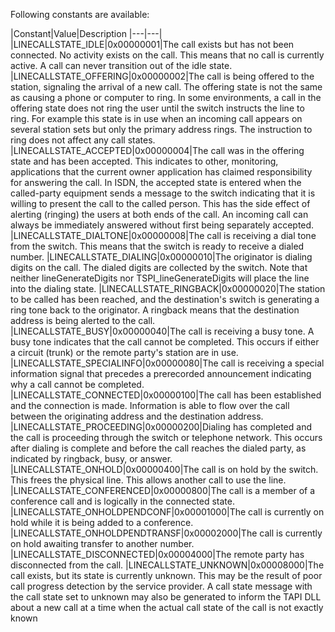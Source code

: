 Following constants are available:

|Constant|Value|Description
|---|---|
|LINECALLSTATE_IDLE|0x00000001|The call exists but has not been connected. No activity exists on the call. This means that no call is currently active. A call can never transition out of the idle state.
|LINECALLSTATE_OFFERING|0x00000002|The call is being offered to the station, signaling the arrival of a new call. The offering state is not the same as causing a phone or computer to ring. In some environments, a call in the offering state does not ring the user until the switch instructs the line to ring. For example this state is in use when an incoming call appears on several station sets but only the primary address rings. The instruction to ring does not affect any call states.
|LINECALLSTATE_ACCEPTED|0x00000004|The call was in the offering state and has been accepted. This indicates to other, monitoring, applications that the current owner application has claimed responsibility for answering the call. In ISDN, the accepted state is entered when the called-party equipment sends a message to the switch indicating that it is willing to present the call to the called person. This has the side effect of alerting (ringing) the users at both ends of the call. An incoming call can always be immediately answered without first being separately accepted.
|LINECALLSTATE_DIALTONE|0x00000008|The call is receiving a dial tone from the switch. This means that the switch is ready to receive a dialed number.
|LINECALLSTATE_DIALING|0x00000010|The originator is dialing digits on the call. The dialed digits are collected by the switch. Note that neither lineGenerateDigits nor TSPI_lineGenerateDigits will place the line into the dialing state.
|LINECALLSTATE_RINGBACK|0x00000020|The station to be called has been reached, and the destination's switch is generating a ring tone back to the originator. A ringback means that the destination address is being alerted to the call.
|LINECALLSTATE_BUSY|0x00000040|The call is receiving a busy tone. A busy tone indicates that the call cannot be completed. This occurs if either a circuit (trunk) or the remote party's station are in use.
|LINECALLSTATE_SPECIALINFO|0x00000080|The call is receiving a special information signal that precedes a prerecorded announcement indicating why a call cannot be completed.
|LINECALLSTATE_CONNECTED|0x00000100|The call has been established and the connection is made. Information is able to flow over the call between the originating address and the destination address.
|LINECALLSTATE_PROCEEDING|0x00000200|Dialing has completed and the call is proceeding through the switch or telephone network. This occurs after dialing is complete and before the call reaches the dialed party, as indicated by ringback, busy, or answer.
|LINECALLSTATE_ONHOLD|0x00000400|The call is on hold by the switch. This frees the physical line. This allows another call to use the line.
|LINECALLSTATE_CONFERENCED|0x00000800|The call is a member of a conference call and is logically in the connected state.
|LINECALLSTATE_ONHOLDPENDCONF|0x00001000|The call is currently on hold while it is being added to a conference.
|LINECALLSTATE_ONHOLDPENDTRANSF|0x00002000|The call is currently on hold awaiting transfer to another number.
|LINECALLSTATE_DISCONNECTED|0x00004000|The remote party has disconnected from the call.
|LINECALLSTATE_UNKNOWN|0x00008000|The call exists, but its state is currently unknown. This may be the result of poor call progress detection by the service provider. A call state message with the call state set to unknown may also be generated to inform the TAPI DLL about a new call at a time when the actual call state of the call is not exactly known
